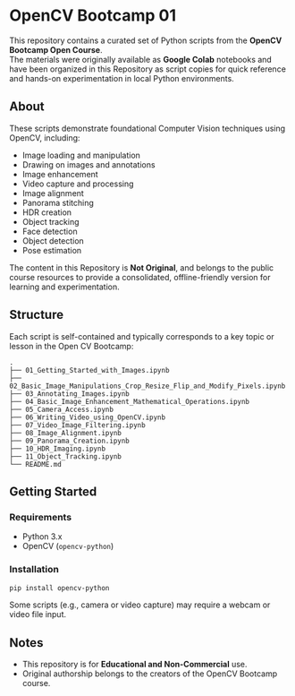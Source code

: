 # OpenCV Bootcamp 01

This repository contains a curated set of Python scripts from the **OpenCV Bootcamp Open Course**.  
The materials were originally available as **Google Colab** notebooks and have been organized in this Repository as script copies for quick reference and hands-on experimentation in local Python environments.

## About

These scripts demonstrate foundational Computer Vision techniques using OpenCV, including:

- Image loading and manipulation  
- Drawing on images and annotations
- Image enhancement
- Video capture and processing  
- Image alignment  
- Panorama stitching  
- HDR creation  
- Object tracking
- Face detection
- Object detection
- Pose estimation

The content in this Repository is **Not Original**, and belongs to the public course resources to provide a consolidated, offline-friendly version for learning and experimentation.

## Structure

Each script is self-contained and typically corresponds to a key topic or lesson in the Open CV Bootcamp:

```
.
├── 01_Getting_Started_with_Images.ipynb
├── 02_Basic_Image_Manipulations_Crop_Resize_Flip_and_Modify_Pixels.ipynb
├── 03_Annotating_Images.ipynb
├── 04_Basic_Image_Enhancement_Mathematical_Operations.ipynb
├── 05_Camera_Access.ipynb
├── 06_Writing_Video_using_OpenCV.ipynb
├── 07_Video_Image_Filtering.ipynb
├── 08_Image_Alignment.ipynb
├── 09_Panorama_Creation.ipynb
├── 10_HDR_Imaging.ipynb
├── 11_Object_Tracking.ipynb
└── README.md
```

## Getting Started

### Requirements

- Python 3.x  
- OpenCV (`opencv-python`)

### Installation

```bash
pip install opencv-python
```

Some scripts (e.g., camera or video capture) may require a webcam or video file input.

## Notes

- This repository is for **Educational and Non-Commercial** use.  
- Original authorship belongs to the creators of the OpenCV Bootcamp course.
